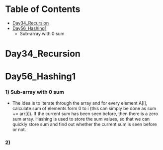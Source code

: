 <!--ts-->
Table of Contents
=================
  * [Day34_Recursion](#Day34_Recursion)
  * [Day56_Hashing1](#day56_Hashing1)
     * Sub-array with 0 sum
<!--te-->

Day34_Recursion
=================

Day56_Hashing1
=================
 ### 1) Sub-array with 0 sum
 + The idea is to iterate through the array and for every element A[i], calculate sum of elements form 0 to i (this can simply be done as sum += arr[i]). If the current sum has been seen before, then there is a zero sum array. Hashing is used to store the sum values, so that we can quickly store sum and find out whether the current sum is seen before or not.
 ### 2) 
